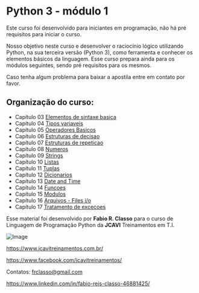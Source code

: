 Python 3 - módulo 1
===================

Este curso foi desenvolvido para iniciantes em programação, não há pré requisitos
para iniciar o curso.

Nosso objetivo neste curso e desenvolver o raciocínio lógico utilizando Python,
na sua terceira versão (Python 3),  como ferramenta e conhecer os elementos básicos
da linguagem. Esse curso prepara ainda para os módulos seguintes, sendo pré requisitos
para os mesmos.

 

Caso tenha algum problema para baixar a apostila  entre em contato por favor.


Organização do curso:
--------------------
- Capítulo 03  [Elementos de sintaxe basica](https://github.com/frclasso/apostila_python_modulo_1/tree/master/cap03-elementos-de-sintaxe-basica)
- Capítulo 04 [Tipos variaveis](https://github.com/frclasso/apostila_python_modulo_1/tree/master/cap04-tipos-variaveis#tipos-variaveis--em-python)
- Capítulo 05 [Operadores Basicos](https://github.com/frclasso/apostila_python_modulo_1/tree/master/cap05-operadores-basicos#operadores-basicos-em-python)
- Capítulo 06 [Estruturas de decisao](https://github.com/frclasso/apostila_python_modulo_1/tree/master/cap06-estruturas-de-decisao#estruturas-de-decisao)
- Capítulo 07 [Estruturas de repeticao](https://github.com/frclasso/apostila_python_modulo_1/tree/master/cap07-estruturas-de-repeticao#estruturas-de-repeti%C3%A7%C3%A3o)
- Capítulo 08 [Numeros](https://github.com/frclasso/apostila_python_modulo_1/tree/master/cap08-numeros#numeros-em-python)
- Capítulo 09 [Strings](https://github.com/frclasso/apostila_python_modulo_1/tree/master/cap09-strings)
- Capítulo 10 [Listas](https://github.com/frclasso/apostila_python_modulo_1/tree/master/cap10-listas)
- Capítulo 11 [Tuplas](https://github.com/frclasso/apostila_python_modulo_1/tree/master/cap11-tuplas)
- Capítulo 12 [Dicionarios](https://github.com/frclasso/apostila_python_modulo_1/tree/master/cap12-dicionarios)
- Capítulo 13 [Date and Time](https://github.com/frclasso/apostila_python_modulo_1/tree/master/cap13-date-and-time)
- Capítulo 14 [Funcoes](https://github.com/frclasso/apostila_python_modulo_1/tree/master/cap14-funcoes)
- Capítulo 15 [Modulos](https://github.com/frclasso/apostila_python_modulo_1/tree/master/cap15-modulos)
- Capítulo 16 [Arquivos - Files i/o](https://github.com/frclasso/apostila_python_modulo_1/tree/master/cap16-arquivos-io)
- Capítulo 17 [Tratamento de excecoes](https://github.com/frclasso/apostila_python_modulo_1/tree/master/cap17-tratamento-de-excessoes)


Esse material foi desenvolvido por **Fabio R. Classo** para o curso de Linguagem de
Programação Python da **JCAVI** Treinamentos em T.I.


![Image](https://github.com/frclasso/apostila_python_modulo_1/blob/master/jcavi.png "JCAVI")

https://www.jcavitreinamentos.com.br/

https://www.facebook.com/jcavitreinamentos/

Contatos: frclasso@gmail.com

https://www.linkedin.com/in/fabio-reis-classo-46881425/
